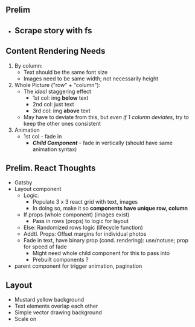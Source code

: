 ## Prelim
- Scrape story with fs
    -    

## Content Rendering Needs 
1. By column:
    - Text should be the same font size
    - Images need to be same width; not necessarily height
2. Whole Picture ("row" + "column"):
    - The *ideal* staggering effect
        * 1st col: img **below** text
        * 2nd col: just text
        * 3rd col: img **above** text
    - May have to deviate from this, but *even if 1 column deviates*, try to keep the other ones consistent
3. Animation
    - 1st col - fade in
        * ___Child Component___ - fade in vertically (should have same animation syntax)

## Prelim. React Thoughts
- Gatsby
- Layout component
    - Logic: 
        - Populate 3 x 3 react grid with text, images 
        - In doing so, make it so **components have unique row, column**
    - If props (whole component) (images exist)
        - Pass in rows (props) to logic for layout
    -  Else: Randomized rows logic (lifecycle function)
    - Addtl. Props: Offset margins for individual photos
    - Fade in text, have binary prop (cond. rendering): use/notuse; prop for speed of fade 
        - Might need whole child component for this to pass into
        - Prebuilt components ?
- parent component for trigger animation, pagination


## Layout
- Mustard yellow background
- Text elements overlap each other
- Simple vector drawing background
- Scale on 

